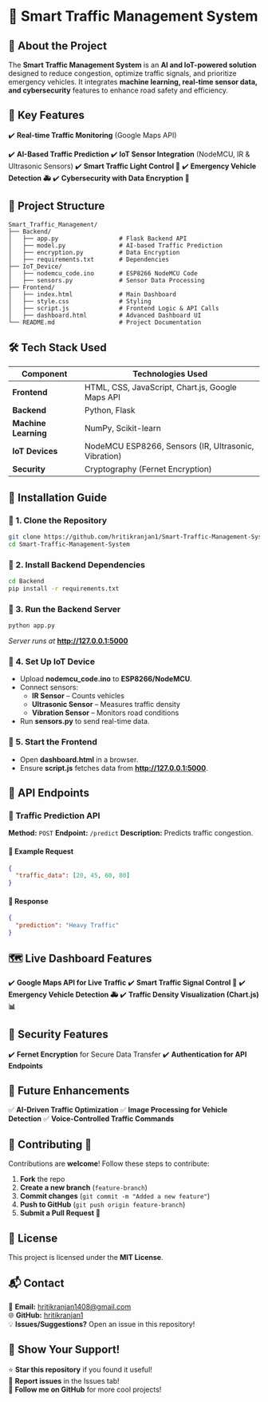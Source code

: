 # 🚦 Smart Traffic Management System

## 📖 About the Project
The **Smart Traffic Management System** is an **AI and IoT-powered solution** designed to reduce congestion, optimize traffic signals, and prioritize emergency vehicles. It integrates **machine learning, real-time sensor data, and cybersecurity** features to enhance road safety and efficiency.

## 🔹 Key Features
 ✔️ **Real-time Traffic Monitoring** (Google Maps API)
 
 ✔️ **AI-Based Traffic Prediction**
 ✔️ **IoT Sensor Integration** (NodeMCU, IR & Ultrasonic Sensors)
 ✔️ **Smart Traffic Light Control 🚦**
 ✔️ **Emergency Vehicle Detection 🚑**
 ✔️ **Cybersecurity with Data Encryption 🔐**

## 📂 Project Structure
```
Smart_Traffic_Management/
├── Backend/
│   ├── app.py                 # Flask Backend API
│   ├── model.py               # AI-based Traffic Prediction
│   ├── encryption.py          # Data Encryption
│   ├── requirements.txt       # Dependencies
├── IoT_Device/
│   ├── nodemcu_code.ino       # ESP8266 NodeMCU Code
│   ├── sensors.py             # Sensor Data Processing
├── Frontend/
│   ├── index.html             # Main Dashboard
│   ├── style.css              # Styling
│   ├── script.js              # Frontend Logic & API Calls
│   ├── dashboard.html         # Advanced Dashboard UI
└── README.md                  # Project Documentation
```

## 🛠️ Tech Stack Used
| **Component** | **Technologies Used** |
|--------------|----------------------|
| **Frontend** | HTML, CSS, JavaScript, Chart.js, Google Maps API |
| **Backend** | Python, Flask |
| **Machine Learning** | NumPy, Scikit-learn |
| **IoT Devices** | NodeMCU ESP8266, Sensors (IR, Ultrasonic, Vibration) |
| **Security** | Cryptography (Fernet Encryption) |

## 🚀 Installation Guide

### 🔹 1. Clone the Repository
```sh
git clone https://github.com/hritikranjan1/Smart-Traffic-Management-System.git
cd Smart-Traffic-Management-System
```

### 🔹 2. Install Backend Dependencies
```sh
cd Backend
pip install -r requirements.txt
```

### 🔹 3. Run the Backend Server
```sh
python app.py
```
_Server runs at_ **http://127.0.0.1:5000**

### 🔹 4. Set Up IoT Device
- Upload **nodemcu_code.ino** to **ESP8266/NodeMCU**.
- Connect sensors:
  - **IR Sensor** – Counts vehicles
  - **Ultrasonic Sensor** – Measures traffic density
  - **Vibration Sensor** – Monitors road conditions
- Run **sensors.py** to send real-time data.

### 🔹 5. Start the Frontend
- Open **dashboard.html** in a browser.
- Ensure **script.js** fetches data from **http://127.0.0.1:5000**.

## 📡 API Endpoints

### 🚦 Traffic Prediction API
**Method:** `POST`
**Endpoint:** `/predict`
**Description:** Predicts traffic congestion.

#### 📌 Example Request
```json
{
  "traffic_data": [20, 45, 60, 80]
}
```

#### 📌 Response
```json
{
  "prediction": "Heavy Traffic"
}
```

## 🗺️ Live Dashboard Features
✔️ **Google Maps API for Live Traffic**
✔️ **Smart Traffic Signal Control 🚦**
✔️ **Emergency Vehicle Detection 🚑**
✔️ **Traffic Density Visualization (Chart.js) 📊**

## 🔐 Security Features
✔️ **Fernet Encryption** for Secure Data Transfer
✔️ **Authentication for API Endpoints**

## 🎯 Future Enhancements
✅ **AI-Driven Traffic Optimization**
✅ **Image Processing for Vehicle Detection**
✅ **Voice-Controlled Traffic Commands**

## 🤝 Contributing 🚀
Contributions are **welcome**! Follow these steps to contribute:

1. **Fork** the repo
2. **Create a new branch** (`feature-branch`)
3. **Commit changes** (`git commit -m "Added a new feature"`)
4. **Push to GitHub** (`git push origin feature-branch`)
5. **Submit a Pull Request 🎉**

## 📜 License
This project is licensed under the **MIT License**.

## 📬 Contact
📩 **Email:** hritikranjan1408@gmail.com  
🌐 **GitHub:** [hritikranjan1](https://github.com/hritikranjan1)  
💡 **Issues/Suggestions?** Open an issue in this repository!

## 📌 Show Your Support!
⭐ **Star this repository** if you found it useful!  
🐞 **Report issues** in the Issues tab!  
🚀 **Follow me on GitHub** for more cool projects!
